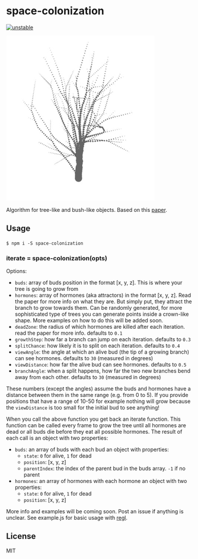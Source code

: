 # space-colonization

[![unstable](http://badges.github.io/stability-badges/dist/experimental.svg)](http://github.com/badges/stability-badges)

![alt text](tree-small.jpg "Tree")

Algorithm for tree-like and bush-like objects. Based on this [paper](http://algorithmicbotany.org/papers/colonization.egwnp2007.large.pdf).

## Usage

`$ npm i -S space-colonization`

### iterate = space-colonization(opts)
Options:
* `buds`: array of buds position in the format [x, y, z]. This is where your tree is going to grow from
* `hormones`: array of hormones (aka attractors) in the format [x, y, z]. Read the paper for more info on what they are. But simply put, they attract the branch to grow towards them. Can be randomly generated, for more sophisticated type of trees you can generate points inside a crown-like shape. More examples on how to do this will be added soon.
* `deadZone`: the radius of which hormones are killed after each iteration. read the paper for more info. defaults to `0.1`
* `growthStep`: how far a branch can jump on each iteration. defaults to `0.3`
* `splitChance`: how likely it is to split on each iteration. defaults to `0.4`
* `viewAngle`: the angle at which an alive bud (the tip of a growing branch) can see hormones. defaults to `30` (measured in degrees)
* `viewDistance`: how far the alive bud can see hormones. defaults to `0.5`
* `branchAngle`: when a split happens, how far the two new branches bend away from each other. defaults to `30` (measured in degrees)

These numbers (except the angles) assume the buds and hormones have a distance between them in the same range (e.g. from 0 to 5). If you provide positions that have a range of 10-50 for example nothing will grow because the `viewDistance` is too small for the initial bud to see anything!

When you call the above function you get back an iterate function. This function can be called every frame to grow the tree until all hormones are dead or all buds die before they eat all possible hormones. The result of each call is an object with two properties:
* `buds`: an array of buds with each bud an object with properties:
  - `state`: `0` for alive, `1` for dead
  - `position`: [x, y, z]
  - `parentIndex`: the index of the parent bud in the buds array. `-1` if no parent
* `hormones`: an array of hormones with each hormone an object with two properties:
  - `state`: `0` for alive, `1` for dead
  - `position`: [x, y, z]

More info and examples will be coming soon. Post an issue if anything is unclear. See example.js for basic usage with [regl](https://github.com/regl-project/regl/).

## License
MIT
